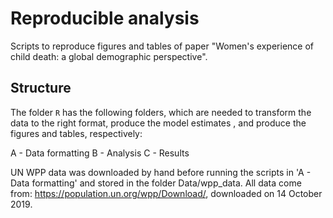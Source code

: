 # Reproducible analysis

Scripts to reproduce figures and tables of paper "Women's experience of child death: a global demographic perspective".

## Structure

The folder `R` has the following folders, which are needed to transform the data to the right format, produce the model estimates
, and produce the figures and tables, respectively:

A - Data formatting
B - Analysis
C - Results 

UN WPP data was downloaded by hand before running the scripts in 'A - Data formatting' and stored in the folder
Data/wpp_data. All data come from: https://population.un.org/wpp/Download/, downloaded on 14 October 2019.

